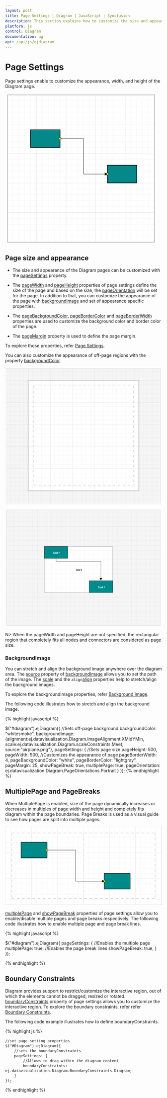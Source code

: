 ```yaml
---
layout: post
title: Page-Settings | Diagram | JavaScript | Syncfusion
description: This section explains how to customize the size and appearance of the Diagram pages.
platform: js
control: Diagram
documentation: ug
api: /api/js/ejdiagram
---
```



# Page Settings 

Page settings enable to customize the appearance, width, and height of the Diagram page.

![](/js/Diagram/Page-Settings_images/Page-Settings_img1.png)

## Page size and appearance

* The size and appearance of the Diagram pages can be customized with the [pageSettings](/api/js/ejdiagram#members:pagesettings "pageSettings") property. 

* The [pageWidth](/api/js/ejdiagram#members:pagesettings-pagewidth "pageWidth") and [pageHeight](/api/js/ejdiagram#members:pagesettings-pageheight "pageHeight") properties of page settings define the size of the page and based on the size, the [pageOrientation](/api/js/ejdiagram#members:pagesettings-pageorientation "pageOrientation") will be set for the page. In addition to that, you can customize the appearance of the page with [backgroundImage](/api/js/ejdiagram#members:backgroundimage "backgroundImage") and set of appearance specific properties.

* The [pageBackgroundColor](/api/js/ejdiagram#members:pagesettings-pagebackgroundcolor "pageBackgroundColor"), [pageBorderColor](/api/js/ejdiagram#members:pagesettings-pagebordercolor "pageBorderColor") and [pageBorderWidth](/api/js/ejdiagram#members:pagesettings-pageborderwidth "pageBorderWidth") properties are used to customize the background color and border color of the page.

* The [pageMargin](/api/js/ejdiagram#members:pagesettings-pagemargin "pageMargin") property is used to define the page margin.

To explore those properties, refer [Page Settings](/api/js/ejdiagram#members:pagesettings "Page Settings").

You can also customize the appearance of off-page regions with the property [backgroundColor](/api/js/ejdiagram#members:backgroundcolor "backgroundColor").

![](/js/Diagram/Page-Settings_images/Page-Settings_img2.png)

![](/js/Diagram/Page-Settings_images/Page-Settings_img3.png)

N> When the pageWidth and pageHeight are not specified, the rectangular region that completely fits all nodes and connectors are considered as page size.

### BackgroundImage

You can stretch and align the background image anywhere over the diagram area. 
The [source](/api/js/ejdiagram#backgroundimagesource-string "source") property of [backgroundImage](/api/js/ejdiagram#members:backgroundimage "backgroundImage") allows you to set the path of the image. The [scale](/api/js/ejdiagram#backgroundimagescale-enum "scale") and the `align`[align](/api/js/ejdiagram#members:backgroundimage-alignment "align") properties help to stretch/align the background images.
 
To explore the backgroundImage properties, refer [Background Image](/api/js/ejdiagram#members:backgroundimage "Background Image").


The following code illustrates how to stretch and align the background image.

{% highlight javascript %}

$("#diagram").ejDiagram({
	//Sets off-page background
	backgroundColor: "whitesmoke",
    backgroundImage: {alignment:ej.datavisualization.Diagram.ImageAlignment.XMidYMin, scale:ej.datavisualization.Diagram.scaleConstraints.Meet, source:"airplane.png"},
	pageSettings: {
		//Sets page size
		pageHeight: 500,
		pageWidth: 500,
		//Customizes the appearance of page
		pageBorderWidth: 4,
		pageBackgroundColor: "white",
		pageBorderColor: "lightgray",
		pageMargin: 25,
		showPageBreak: true,
		multiplePage: true,
		pageOrientation: ej.datavisualization.Diagram.PageOrientations.Portrait
	}
});
{% endhighlight %}

## MultiplePage and PageBreaks

When MultiplePage is enabled, size of the page dynamically increases or decreases in multiples of page width and height and completely fits diagram within the page boundaries. Page Breaks is used as a visual guide to see how pages are split into multiple pages.

![](/js/Diagram/Page-Settings_images/Page-Settings_img4.png)

[multiplePage](/api/js/ejdiagram#members:pagesettings-multiplepage "multiplePage") and [showPageBreak](/api/js/ejdiagram#members:pagesettings-showpagebreak "showPageBreak") properties of page settings allow you to enable/disable multiple pages and page breaks respectively.
The following code illustrates how to enable multiple page and page break lines.

{% highlight javascript %}

$("#diagram").ejDiagram({
	pageSettings: {
		//Enables the multiple page
		multiplePage: true,
		//Enables the page break lines
		showPageBreak: true,
	}
});

{% endhighlight %}

## Boundary Constraints

 Diagram provides support to restrict/customize the interactive region, out of which the elements cannot be dragged, resized or rotated. 
 [boundaryConstraints](/api/js/ejdiagram#members:pagesettings-boundaryconstraints "boundaryConstraints") property of page settings allows you to customize the interactive region. To explore the boundary constraints, refer refer [Boundary Constraints](/api/js/ejdiagram#members:boundaryConstraints "Boundary Constraints").

The following code example illustrates how to define boundaryConstraints.

{% highlight js %}

    //set page setting properties
    $("#Diagram").ejDiagram({
        //sets the boundaryConstraints  
        pageSettings: {
		    //Allows to drag within the diagram content
            boundaryConstraints: ej.datavisualization.Diagram.BoundaryConstraints.Diagram; 
        }
    });
    
{% endhighlight %}